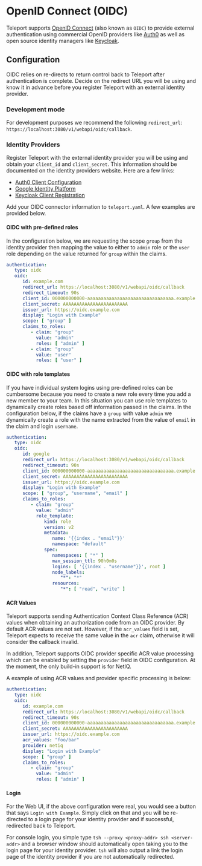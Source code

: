 # OpenID Connect (OIDC)

Teleport supports [OpenID Connect](http://openid.net/connect/) (also known as
`OIDC`) to provide external authentication using commercial OpenID providers
like [Auth0](https://auth0.com) as well as open source identity managers like
[Keycloak](http://www.keycloak.org).

## Configuration

OIDC relies on re-directs to return control back to Teleport after
authentication is complete. Decide on the redirect URL you will be using and
know it in advance before you register Teleport with an external identity
provider.

### Development mode

For development purposes we recommend the following `redirect_url`:
`https://localhost:3080/v1/webapi/oidc/callback`.

### Identity Providers

Register Teleport with the external identity provider you will be using and
obtain your `client_id` and `client_secret`. This information should be
documented on the identity providers website. Here are a few links:

   * [Auth0 Client Configuration](https://auth0.com/docs/clients)
   * [Google Identity Platform](https://developers.google.com/identity/protocols/OpenIDConnect)
   * [Keycloak Client Registration](https://www.keycloak.org/docs/latest/securing_apps/index.html#_client_registration)

Add your OIDC connector information to `teleport.yaml`. A few examples are
provided below.

#### OIDC with pre-defined roles

In the configuration below, we are requesting the scope `group` from the
identity provider then mapping the value to either to `admin` role or the `user`
role depending on the value returned for `group` within the claims.

```yaml
authentication:
   type: oidc
   oidc:
      id: example.com
      redirect_url: https://localhost:3080/v1/webapi/oidc/callback
      redirect_timeout: 90s
      client_id: 000000000000-aaaaaaaaaaaaaaaaaaaaaaaaaaaaaaaa.example.com
      client_secret: AAAAAAAAAAAAAAAAAAAAAAAA
      issuer_url: https://oidc.example.com
      display: "Login with Example"
      scope: [ "group" ]
      claims_to_roles:
         - claim: "group"
           value: "admin"
           roles: [ "admin" ]
         - claim: "group"
           value: "user"
           roles: [ "user" ]
```

#### OIDC with role templates

If you have individual system logins using pre-defined roles can be cumbersome
because you need to create a new role every time you add a new member to your
team. In this situation you can use role templates to dynamically create roles
based off information passed in the claims. In the configuration below, if the
claims have a `group` with value `admin` we dynamically create a role with the
name extracted from the value of `email` in the claim and login `username`.

```yaml
authentication:
   type: oidc
   oidc:
      id: google
      redirect_url: https://localhost:3080/v1/webapi/oidc/callback
      redirect_timeout: 90s
      client_id: 000000000000-aaaaaaaaaaaaaaaaaaaaaaaaaaaaaaaa.example.com
      client_secret: AAAAAAAAAAAAAAAAAAAAAAAA
      issuer_url: https://oidc.example.com
      display: "Login with Example"
      scope: [ "group", "username", "email" ]
      claims_to_roles:
         - claim: "group"
           value: "admin"
           role_template:
              kind: role
              version: v2
              metadata:
                 name: '{{index . "email"}}'
                 namespace: "default"
              spec:
                 namespaces: [ "*" ]
                 max_session_ttl: 90h0m0s
                 logins: [ '{{index . "username"}}', root ]
                 node_labels:
                    "*": "*"
                 resources:
                    "*": [ "read", "write" ]
```

#### ACR Values

Teleport supports sending Authentication Context Class Reference (ACR) values
when obtaining an authorization code from an OIDC provider. By default ACR
values are not set. However, if the `acr_values` field is set, Teleport expects
to receive the same value in the `acr` claim, otherwise it will consider the
callback invalid.

In addition, Teleport supports OIDC provider specific ACR value processing
which can be enabled by setting the `provider` field in OIDC configuration. At
the moment, the only build-in support is for NetIQ.

A example of using ACR values and provider specific processing is below:

```yaml
authentication:
   type: oidc
   oidc:
      id: example.com
      redirect_url: https://localhost:3080/v1/webapi/oidc/callback
      redirect_timeout: 90s
      client_id: 000000000000-aaaaaaaaaaaaaaaaaaaaaaaaaaaaaaaa.example.com
      client_secret: AAAAAAAAAAAAAAAAAAAAAAAA
      issuer_url: https://oidc.example.com
      acr_values: "foo/bar"
      provider: netiq
      display: "Login with Example"
      scope: [ "group" ]
      claims_to_roles:
         - claim: "group"
           value: "admin"
           roles: [ "admin" ]
```

#### Login

For the Web UI, if the above configuration were real, you would see a button
that says `Login with Example`. Simply click on that and you will be
re-directed to a login page for your identity provider and if successful,
redirected back to Teleport.

For console login, you simple type `tsh --proxy <proxy-addr> ssh <server-addr>`
and a browser window should automatically open taking you to the login page for
your identity provider. `tsh` will also output a link the login page of the
identity provider if you are not automatically redirected.
